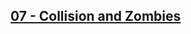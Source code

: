 ## [07 - Collision and Zombies](https://github.com/yrgo/gp20/tree/master/Programming%20Fundamentals/07%20-%20Collision%20and%20Zombies)
